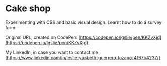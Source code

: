 # Cake shop

Experimenting with CSS and basic visual design. Learnt how to do a survey form.

Original URL, created on CodePen: [https://codepen.io/lgslie/pen/KKZvXjd](https://codepen.io/lgslie/pen/KKZvXjd).

My LinkedIn, in case you want to contact me [https://www.linkedin.com/in/leslie-yusbeth-guerrero-lozano-4167b4237/]
